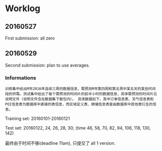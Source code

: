 # Worklog

## 20160527

First submission: all zero

## 20160529

Second submission: plan to use averages.

### Informations

    训练集中给出M市2016年连续三周的数据信息，需预测M市第四周和第五周中某五天的某些时间段的供需。测试集中给出了每个需预测的时间片的前半小时的数据信息，具体需预测的时间片见说明文件（说明文件含在数据集下载包内）。 具体数据如下，其中订单信息表、天气信息表和POI信息表为数据库中直接的表信息，而区域定义表、拥堵信息表是由数据库中其他表衍生的信息。

Training set: 20160101-20160121

Test set: 20160122, 24, 26, 28, 30; (time 46, 58, 70, 82, 94, 106, 118, 130, 142)

最终由于时间不够(deadline 11am), 只提交了 all 1 version.

